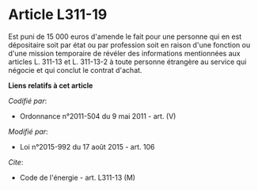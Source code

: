# Article L311-19

Est puni de 15 000 euros d'amende le fait pour une personne qui en est dépositaire soit par état ou par profession soit en
raison d'une fonction ou d'une mission temporaire de révéler des informations mentionnées aux articles L. 311-13 et L.
311-13-2 à toute personne étrangère au service qui négocie et qui conclut le contrat d'achat.

**Liens relatifs à cet article**

_Codifié par_:

  - Ordonnance n°2011-504 du 9 mai 2011 - art. (V)

_Modifié par_:

  - Loi n°2015-992 du 17 août 2015 - art. 106

_Cite_:

  - Code de l'énergie - art. L311-13 (M)
